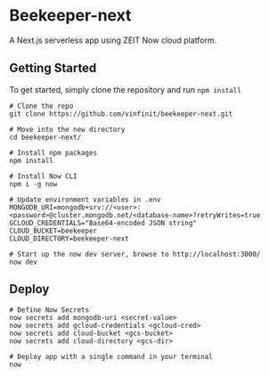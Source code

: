 # Beekeeper-next
A Next.js serverless app using ZEIT Now cloud platform.

## Getting Started

To get started, simply clone the repository and run `npm install`

```
# Clone the repo
git clone https://github.com/vinfinit/beekeeper-next.git

# Move into the new directory
cd beekeeper-next/

# Install npm packages
npm install

# Install Now CLI
npm i -g now 

# Update environment variables in .env
MONGODB_URI=mongodb+srv://<user>:<password>@cluster.mongodb.net/<database-name>?retryWrites=true
GCLOUD_CREDENTIALS="Base64-encoded JSON string"
CLOUD_BUCKET=beekeeper
CLOUD_DIRECTORY=beekeeper-next

# Start up the now dev server, browse to http://localhost:3000/
now dev
```

## Deploy

```
# Define Now Secrets
now secrets add mongodb-uri <secret-value>
now secrets add gcloud-credentials <gcloud-cred>
now secrets add cloud-bucket <gcs-bucket>
now secrets add cloud-directory <gcs-dir>

# Deploy app with a single command in your terminal
now
```
